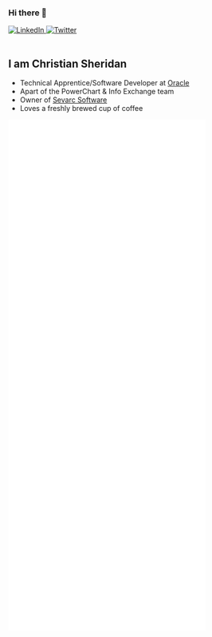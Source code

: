 ### Hi there 👋

<div align="left">
  <a href="https://www.linkedin.com/in/christian-sheridan/">
    <img
      src="https://img.shields.io/static/v1?logo=linkedin&style=flat-square&color=0072b1&label=LinkedIn&message=%E2%98%86"
      alt="LinkedIn"
    />
  </a>
  <a href="https://twitter.com/sevarcsoft">
    <img
      src="https://img.shields.io/twitter/follow/sevarcsoft?label=Twitter&logo=twitter&style=flat-square&color=1da1f2&logoColor=ffffff"
      alt="Twitter"
    />
  </a>
</div>

<br>

## I am Christian Sheridan

- Technical Apprentice/Software Developer at [Oracle](https://www.oracle.com/)
- Apart of the PowerChart & Info Exchange team
- Owner of [Sevarc Software](https://sevarcsoft.com)
- Loves a freshly brewed cup of coffee

![Metrics](https://github.com/casheridan/casheridan/blob/master/github-metrics.svg)
